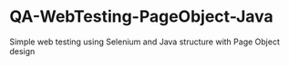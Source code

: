 # QA-WebTesting-PageObject-Java
Simple web testing using Selenium and Java structure with Page Object design
